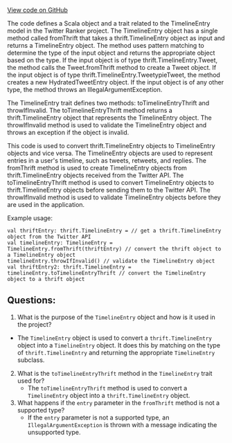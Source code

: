 [View code on GitHub](https://github.com/misbahsy/the-algorithm/timelineranker/common/src/main/scala/com/twitter/timelineranker/model/TimelineEntry.scala)

The code defines a Scala object and a trait related to the TimelineEntry model in the Twitter Ranker project. The TimelineEntry object has a single method called fromThrift that takes a thrift.TimelineEntry object as input and returns a TimelineEntry object. The method uses pattern matching to determine the type of the input object and returns the appropriate object based on the type. If the input object is of type thrift.TimelineEntry.Tweet, the method calls the Tweet.fromThrift method to create a Tweet object. If the input object is of type thrift.TimelineEntry.TweetypieTweet, the method creates a new HydratedTweetEntry object. If the input object is of any other type, the method throws an IllegalArgumentException.

The TimelineEntry trait defines two methods: toTimelineEntryThrift and throwIfInvalid. The toTimelineEntryThrift method returns a thrift.TimelineEntry object that represents the TimelineEntry object. The throwIfInvalid method is used to validate the TimelineEntry object and throws an exception if the object is invalid.

This code is used to convert thrift.TimelineEntry objects to TimelineEntry objects and vice versa. The TimelineEntry objects are used to represent entries in a user's timeline, such as tweets, retweets, and replies. The fromThrift method is used to create TimelineEntry objects from thrift.TimelineEntry objects received from the Twitter API. The toTimelineEntryThrift method is used to convert TimelineEntry objects to thrift.TimelineEntry objects before sending them to the Twitter API. The throwIfInvalid method is used to validate TimelineEntry objects before they are used in the application.

Example usage:

```
val thriftEntry: thrift.TimelineEntry = // get a thrift.TimelineEntry object from the Twitter API
val timelineEntry: TimelineEntry = TimelineEntry.fromThrift(thriftEntry) // convert the thrift object to a TimelineEntry object
timelineEntry.throwIfInvalid() // validate the TimelineEntry object
val thriftEntry2: thrift.TimelineEntry = timelineEntry.toTimelineEntryThrift // convert the TimelineEntry object to a thrift object
```
## Questions: 
 1. What is the purpose of the `TimelineEntry` object and how is it used in the project?
   - The `TimelineEntry` object is used to convert a `thrift.TimelineEntry` object into a `TimelineEntry` object. It does this by matching on the type of `thrift.TimelineEntry` and returning the appropriate `TimelineEntry` subclass.
2. What is the `toTimelineEntryThrift` method in the `TimelineEntry` trait used for?
   - The `toTimelineEntryThrift` method is used to convert a `TimelineEntry` object into a `thrift.TimelineEntry` object.
3. What happens if the `entry` parameter in the `fromThrift` method is not a supported type?
   - If the `entry` parameter is not a supported type, an `IllegalArgumentException` is thrown with a message indicating the unsupported type.